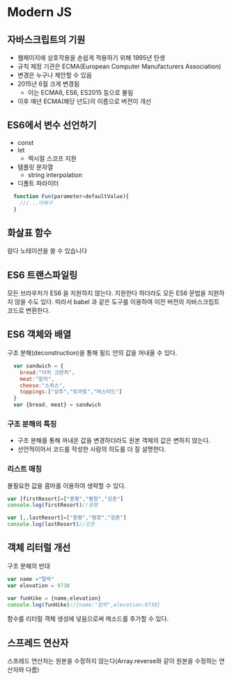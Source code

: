 # Modern JS

## 자바스크립트의 기원 
- 웹페이지에 상호작용을 손쉽게 적용하기 위해 1995년 탄생
- 규칙 제정 기관은 ECMA(European Computer Manufacturers Association)
- 변경은 누구나 제안할 수 있음
- 2015년 6월 크게 변경됨
  - 이는 ECMA6, ES6, ES2015 등으로 불림
- 이후 매년 ECMA(해당 년도)의 이름으로 버전이 개선

## ES6에서 변수 선언하기
- const
- let
  - 렉시컬 스코프 지원
- 템플릿 문자열
  - string interpolation
- 디폴트 파라미터
```javascript
  function Fun(parameter=defaultValue){
    ///...어쩌구
  }
```
## 화살표 함수
람다 노테이션을 쓸 수 있습니다

## ES6 트랜스파일링
모든 브라우저가 ES6 을 지원하지 않는다. 지원한다 하더라도 모든 ES6 문법을 지원하지 않을 수도 있다. 따라서 babel 과 같은 도구를 이용하여 이전 버전의 자바스크립트 코드로 변환한다. 

## ES6 객체와 배열
구조 분해(deconstruction)을 통해 필드 안의 값을 꺼내올 수 있다.
```javascript
  var sandwich = {
    bread:"더치 크런치",
    meat:"참치",
    cheese:"스위스",
    toppings:["상추","토마토","머스터드"]
  }
  var {bread, meat} = sandwich
```
### 구조 분해의 특징
- 구조 분해를 통해 꺼내온 값을 변경하더라도 원본 객체의 값은 변하지 않는다.
- 선언적이어서 코드를 작성한 사람의 의도를 더 잘 설명한다.

### 리스트 매칭
불필요한 값을 콤마를 이용하여 생략할 수 있다.
```javascript
var [firstResort]=["용평","평창","강촌"]
console.log(firstResort)//용평
```

```javascript
var [,,lastResort]=["용평","평창","강촌"]
console.log(lastResort)//강촌
```
## 객체 리터럴 개선
구조 분해의 반대
```javascript
var name ="탈락"
var elevation = 9738

var funHike = {name,elevation}
console.log(funHike)//{name:"탈락",elevation:9738}
```
함수를 리터럴 객체 생성에 넣음으로써 메소드를 추가할 수 있다.

## 스프레드 연산자
스프레드 연산자는 원본을 수정하지 않는다(Array.reverse와 같이 원본을 수정하는 연산자와 다름)
